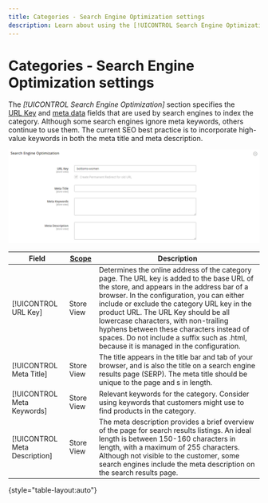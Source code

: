 ```yaml
---
title: Categories - Search Engine Optimization settings
description: Learn about using the [!UICONTROL Search Engine Optimization] settings to define the URL key and metadata fields that are used by search engines to index the category.
---
```

# Categories - Search Engine Optimization settings

The _[!UICONTROL Search Engine Optimization]_ section specifies the [URL Key](catalog-urls.md) and [meta data](../merchandising-promotions/meta-data.md) fields that are used by search engines to index the category. Although some search engines ignore meta keywords, others continue to use them. The current SEO best practice is to incorporate high-value keywords in both the meta title and meta description.

![Search Engine Optimization](./assets/categories-search-engine-optimization.png)<!-- zoom -->

|Field|[Scope](../getting-started/websites-stores-views.md#scope-settings)| Description |
|--- |--- |----------------------------------------------------|
|[!UICONTROL URL Key]|Store View| Determines the online address of the category page. The URL key is added to the base URL of the store, and appears in the address bar of a browser. In the configuration, you can either include or exclude the category URL key in the product URL. The URL Key should be all lowercase characters, with non-trailing hyphens between these characters instead of spaces. Do not include a suffix such as .html, because it is managed in the configuration. |
|[!UICONTROL Meta Title]|Store View| The title appears in the title bar and tab of your browser, and is also the title on a search engine results page (SERP). The meta title should be unique to the page and s in length. |
|[!UICONTROL Meta Keywords]|Store View| Relevant keywords for the category. Consider using keywords that customers might use to find products in the category. |
|[!UICONTROL Meta Description]|Store View| The meta description provides a brief overview of the page for search results listings. An ideal length is between 150-160 characters in length, with a maximum of 255 characters. Although not visible to the customer, some search engines include the meta description on the search results page. |

{style="table-layout:auto"}
